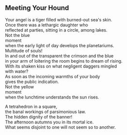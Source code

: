 Meeting Your Hound
------------------
Your angel is a tiger filled with burned-out sea's skin.  
Once there was a lethargic daughter who  
reflected at parties, sitting in a circle, among lakes.  
Not the blue  
moment  
when the early light of day develops the planetariums.  
Multitude of souls!  
In and out of the transparent the crimson and the blue  
in your arm of loitering the room begins to dream of rising.  
With its shaken kiss on what negligent daggers mingled  
with water?  
As soon as the incoming warmths of your body  
gives the public indication.  
Not the yellow  
moment  
when the lunchtime understands the sun rises.  
  
A tetrahedron in a square,  
the banal workings of parsimonious law.  
The hidden dignity of the banner!  
The afternoon autumns you in its mortal ice.  
What seems disjoint to one will not seem so to another.  
